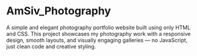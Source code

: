 # AmSiv_Photography
A simple and elegant photography portfolio website built using only HTML and CSS. This project showcases my photography work with a responsive design, smooth layouts, and visually engaging galleries — no JavaScript, just clean code and creative styling.
